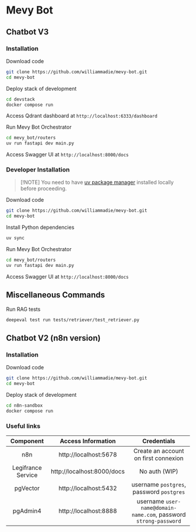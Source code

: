 # Mevy Bot

## Chatbot V3

### Installation

Download code
```bash
git clone https://github.com/williammadie/mevy-bot.git
cd mevy-bot
```

Deploy stack of development
```bash
cd devstack
docker compose run
```

Access Qdrant dashboard at `http://localhost:6333/dashboard`


Run Mevy Bot Orchestrator
```bash
cd mevy_bot/routers
uv run fastapi dev main.py
```

Access Swagger UI at `http://localhost:8000/docs`

### Developer Installation

> [!NOTE] You need to have [uv package manager](https://docs.astral.sh/uv/) installed locally before proceeding.

Download code
```bash
git clone https://github.com/williammadie/mevy-bot.git
cd mevy-bot
```

Install Python dependencies
```bash
uv sync
```

Run Mevy Bot Orchestrator
```bash
cd mevy_bot/routers
uv run fastapi dev main.py
```

Access Swagger UI at `http://localhost:8000/docs`

## Miscellaneous Commands

Run RAG tests
```bash
deepeval test run tests/retriever/test_retriever.py
```

## Chatbot V2 (n8n version)

### Installation

Download code
```bash
git clone https://github.com/williammadie/mevy-bot.git
cd mevy-bot
```

Deploy stack of development
```bash
cd n8n-sandbox
docker compose run
```

### Useful links

|    **Component**   |   **Access Information**   |                          **Credentials**                         |
|:------------------:|:--------------------------:|:----------------------------------------------------------------:|
|         n8n        |    http://localhost:5678   |               Create an account on first connexion               |
| Legifrance Service | http://localhost:8000/docs |                           No auth (WIP)                          |
|      pgVector      |    http://localhost:5432   |             username `postgres`, password `postgres`             |
|      pgAdmin4      |    http://localhost:8888   | username `user-name@domain-name.com`, password `strong-password` |